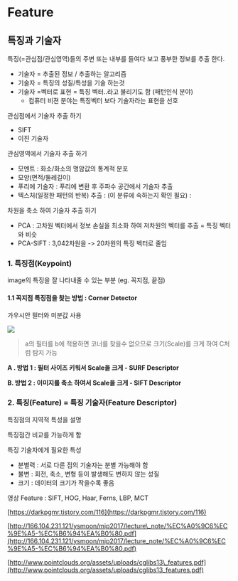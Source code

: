# Feature

## 특징과 기술자

특징\(=관심점/관심영역\)들의 주변 또는 내부를 들여다 보고 풍부한 정보를 추출 한다.

* 기술자 = 추출된 정보 / 추출하는 알고리즘 
* 기술자 = 특징의 성질/특성을 기술 하는것 
* 기술자 =벡터로 표현 = 특징 벡터..라고 불리기도 함 \(패턴인식 분야\)
  * 컴퓨터 비젼 분야는 특징벡터 보다 기술자라는 표현을 선호 

관심점에서 기술자 추출 하기

* SIFT 
* 이진 기술자 

관심영역에서 기술자 추출 하기

* 모멘트 : 화소/화소의 명암값의 통계적 분포 
* 모양\(면적/둘레길이\) 
* 푸리에 기술자 : 푸리에 변환 후 주파수 공간에서 기술자 추출 
* 텍스처\(일정한 패턴의 반복\) 추출 : \(이 분류에 속하는지 확인 필요\) :

차원을 축소 하여 기술자 추출 하기

* PCA : 고차원 벡터에서 정보 손실을 최소화 하여 저차원의 벡터를 추출 = 특징 벡터와 비슷 
* PCA-SIFT : 3,042차원을 -&gt; 20차원의 특징 벡터로 줄임 

### 1. 특징점\(Keypoint\)

image의 특징을 잘 나타내줄 수 있는 부분 \(eg. 꼭지점, 끝점\)

#### 1.1 꼭지점 특징점을 찾는 방법 : Corner Detector

가우시안 필터와 미분값 사용

![](https://t1.daumcdn.net/cfile/tistory/233F574354EA880E27)

> a의 필터를 b에 적용하면 코너를 찾을수 없으므로 크기\(Scale\)를 크게 하여 C처럼 탐지 가능

**A . 방법 1 : 필터 사이즈 키워서 Scale을 크게 - SURF Descriptor**

**B.  방법 2 : 이미지를 축소 하여서 Scale을 크게  - SIFT Descriptor**

### 2. 특징\(Feature\)  = 특징 기술자\(Feature Descriptor\)

특징점의 지역적 특성을 설명

특징점간 비교를 가능하게 함

특징 기술자에게 필요한 특성

* 분별력 : 서로 다른 점의 기술자는 분별 가능해야 함 
* 불변 : 회전, 축소, 변형 등이 발생해도 변하지 않는 성질 
* 크기 : 데이터의 크기가 작을수록 좋음

영상 Feature : SIFT, HOG, Haar, Ferns, LBP, MCT

[https://darkpgmr.tistory.com/116](https://darkpgmr.tistory.com/116)

[http://166.104.231.121/ysmoon/mip2017/lecture\_note/%EC%A0%9C6%EC%9E%A5-%EC%B6%94%EA%B0%80.pdf](http://166.104.231.121/ysmoon/mip2017/lecture_note/%EC%A0%9C6%EC%9E%A5-%EC%B6%94%EA%B0%80.pdf)

[http://www.pointclouds.org/assets/uploads/cglibs13\_features.pdf](http://www.pointclouds.org/assets/uploads/cglibs13_features.pdf)

